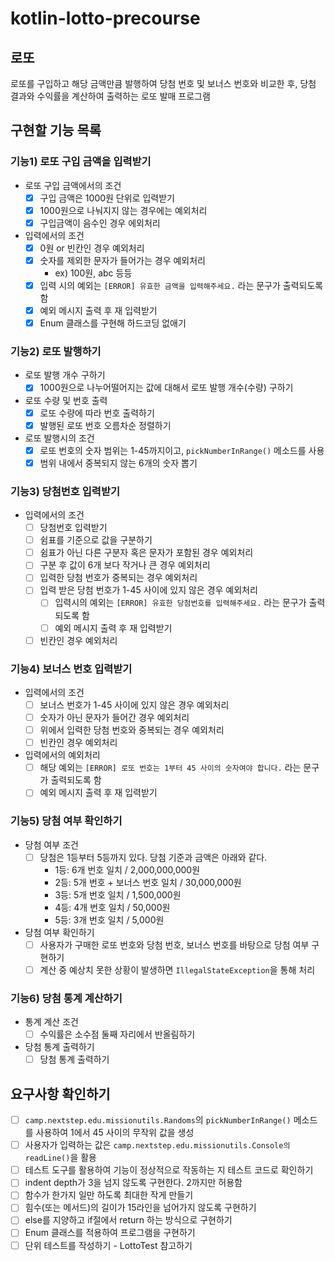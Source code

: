 # kotlin-lotto-precourse

## 로또
로또를 구입하고 해당 금액만큼 발행하여 당첨 번호 및 보너스 번호와 비교한 후, 당첨 결과와 수익률을 계산하여 출력하는 로또 발매 프로그램

## 구현할 기능 목록
### 기능1) 로또 구입 금액을 입력받기
- 로또 구입 금액에서의 조건
    - [x] 구입 금액은 1000원 단위로 입력받기
    - [x] 1000원으로 나눠지지 않는 경우에는 예외처리
    - [x] 구입금액이 음수인 경우 에외처리
- 입력에서의 조건
    - [x] 0원 or 빈칸인 경우 예외처리
    - [x] 숫자를 제외한 문자가 들어가는 경우 예외처리
        - ex) 100원, abc 등등
    - [x] 입력 시의 예외는 `[ERROR] 유효한 금액을 입력해주세요.` 라는 문구가 출력되도록 함
    - [x] 예외 메시지 출력 후 재 입력받기
    - [x] Enum 클래스를 구현해 하드코딩 없애기

### 기능2) 로또 발행하기
- 로또 발행 개수 구하기
    - [x] 1000원으로 나누어떨어지는 값에 대해서 로또 발행 개수(수량) 구하기
- 로또 수량 및 번호 출력
    - [x] 로또 수량에 따라 번호 출력하기
    - [x] 발행된 로또 번호 오름차순 정렬하기
- 로또 발행시의 조건
    - [x] 로또 번호의 숫자 범위는 1-45까지이고, `pickNumberInRange()` 메소드를 사용
    - [x] 범위 내에서 중복되지 않는 6개의 숫자 뽑기

### 기능3) 당첨번호 입력받기
- 입력에서의 조건
    - [ ] 당첨번호 입력받기
    - [ ] 쉼표를 기준으로 값을 구분하기
    - [ ] 쉼표가 아닌 다른 구분자 혹은 문자가 포함된 경우 예외처리
    - [ ] 구분 후 값이 6개 보다 작거나 큰 경우 예외처리
    - [ ] 입력한 당첨 번호가 중복되는 경우 예외처리
    - [ ] 입력 받은 당첨 번호가 1-45 사이에 있지 않은 경우 예외처리
        - [ ] 입력시의 예외는 `[ERROR] 유효한 당첨번호를 입력해주세요.` 라는 문구가 출력되도록 함
        - [ ] 예외 메시지 출력 후 재 입력받기
    - [ ] 빈칸인 경우 예외처리    

### 기능4) 보너스 번호 입력받기
- 입력에서의 조건
    - [ ] 보너스 번호가 1-45 사이에 있지 않은 경우 예외처리
    - [ ] 숫자가 아닌 문자가 들어간 경우 예외처리
    - [ ] 위에서 입력한 당첨 번호와 중복되는 경우 예외처리
    - [ ] 빈칸인 경우 예외처리
- 입력에서의 예외처리
    - [ ] 해당 예외는 `[ERROR] 로또 번호는 1부터 45 사이의 숫자여야 합니다.` 라는 문구가 출력되도록 함
    - [ ] 예외 메시지 출력 후 재 입력받기

### 기능5) 당첨 여부 확인하기
- 당첨 여부 조건
    - [ ] 당첨은 1등부터 5등까지 있다. 당첨 기준과 금액은 아래와 같다.
        - 1등: 6개 번호 일치 / 2,000,000,000원
        - 2등: 5개 번호 + 보너스 번호 일치 / 30,000,000원
        - 3등: 5개 번호 일치 / 1,500,000원
        - 4등: 4개 번호 일치 / 50,000원
        - 5등: 3개 번호 일치 / 5,000원
- 당첨 여부 확인하기
    - [ ] 사용자가 구매한 로또 번호와 당첨 번호, 보너스 번호를 바탕으로 당첨 여부 구현하기
    - [ ] 계산 중 예상치 못한 상황이 발생하면 `IllegalStateException`을 통해 처리

### 기능6) 당첨 통계 계산하기
- 통계 계산 조건
    - [ ] 수익률은 소수점 둘째 자리에서 반올림하기
- 당첨 통계 출력하기
    - [ ] 당첨 통계 출력하기

## 요구사항 확인하기
- [ ] `camp.nextstep.edu.missionutils.Randoms`의 `pickNumberInRange()` 메소드를 사용하여 1에서 45 사이의 무작위 값을 생성
- [ ] 사용자가 입력하는 값은 `camp.nextstep.edu.missionutils.Console의 readLine()`을 활용
- [ ] 테스트 도구를 활용하여 기능이 정상적으로 작동하는 지 테스트 코드로 확인하기
- [ ] indent depth가 3을 넘지 않도록 구현한다. 2까지만 허용함
- [ ] 함수가 한가지 일만 하도록 최대한 작게 만들기
- [ ] 힘수(또는 메서드)의 길이가 15라인을 넘어가지 않도록 구현하기
- [ ] else를 지양하고 if절에서 return 하는 방식으로 구현하기
- [ ] Enum 클래스를 적용하여 프로그램을 구현하기
- [ ] 단위 테스트를 작성하기 - LottoTest 참고하기